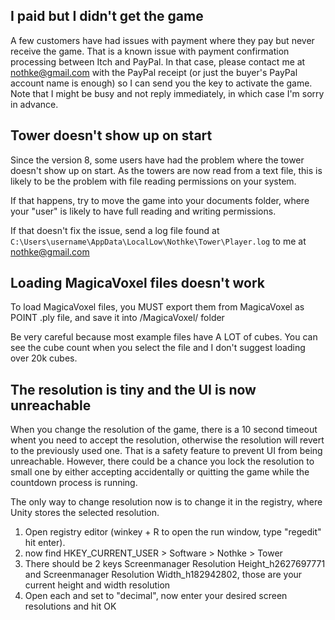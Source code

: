 ## I paid but I didn't get the game

A few customers have had issues with payment where they pay but never receive the game. That is a known issue with payment confirmation processing between Itch and PayPal. In that case, please contact me at nothke@gmail.com with the PayPal receipt (or just the buyer's PayPal account name is enough) so I can send you the key to activate the game. Note that I might be busy and not reply immediately, in which case I'm sorry in advance.

## Tower doesn't show up on start

Since the version 8, some users have had the problem where the tower doesn't show up on start. As the towers are now read from a text file, this is likely to be the problem with file reading permissions on your system.

If that happens, try to move the game into your documents folder, where your "user" is likely to have full reading and writing permissions. 

If that doesn't fix the issue, send a log file found at 
`C:\Users\username\AppData\LocalLow\Nothke\Tower\Player.log`
to me at nothke@gmail.com

## Loading MagicaVoxel files doesn't work

To load MagicaVoxel files, you MUST export them from MagicaVoxel as POINT .ply file, and save it into <GamePath>/MagicaVoxel/ folder

Be very careful because most example files have A LOT of cubes. You can see the cube count when you select the file and I don't suggest loading over 20k cubes.

## The resolution is tiny and the UI is now unreachable

When you change the resolution of the game, there is a 10 second timeout whent you need to accept the resolution, otherwise the resolution will revert to the previously used one. That is a safety feature to prevent UI from being unreachable.
However, there could be a chance you lock the resolution to small one by either accepting accidentally or quitting the game while the countdown process is running.

The only way to change resolution now is to change it in the registry, where Unity stores the selected resolution.

1. Open registry editor (winkey + R to open the run window, type "regedit" hit enter).
2. now find HKEY_CURRENT_USER > Software > Nothke > Tower
3. There should be 2 keys Screenmanager Resolution Height_h2627697771 and Screenmanager Resolution Width_h182942802, those are your current height and width resolution
4. Open each and set to "decimal", now enter your desired screen resolutions and hit OK

